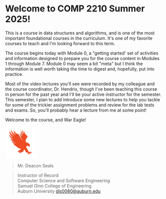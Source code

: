 # Welcome to COMP 2210 Summer 2025!

This is a course in data structures and algorithms, and is one of the most
important foundational courses in the curriculum. It's one of my favorite
courses to teach and I'm looking forward to this term. 

The course begins today with Module 0, a "getting started' set of activities and
information designed to prepare you for the course content in Modules 1 through
Module 7. Module 0 may seem a bit "meta" but I think the information is well
worth taking the time to digest and, hopefully, put into practice. 

Most of the video lectures you'll see were recorded by my colleague and the
course coordinator, Dr. Hendrix, though I've been teaching this course in
person for the past year and I'll be your active instructor for the semester.
This semester, I plan to add introduce some new lectures to help you tackle
for some of the trickier assignment problems and review for the lab tests and
exams. So, you'll probably hear a lecture from me at some point!

Welcome to the course, and War Eagle! 

<img src="../../../img/eagle.jpg" width="100">

> Mr. Deacon Seals

> Instructor of Record  
> Computer Science and Software Engineering  
> Samuel Ginn College of Engineering  
> Auburn University
> djs0080@auburn.edu  